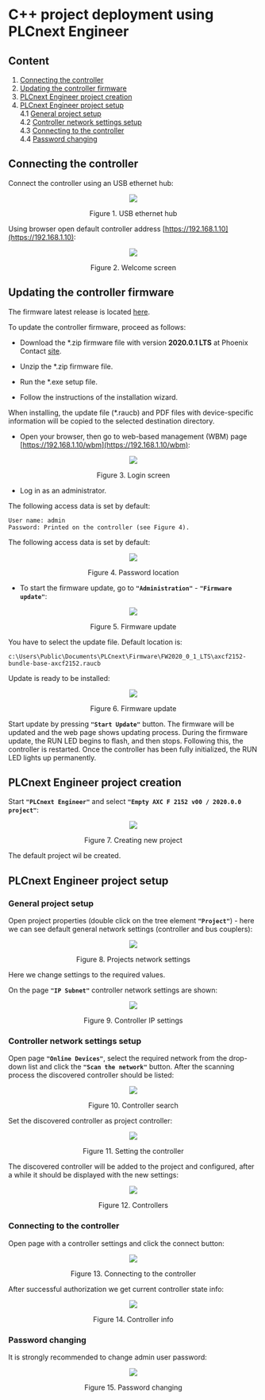 # C++ project deployment using **PLCnext Engineer** #

## Content ##
1. [Connecting the controller](#Connecting-the-controller)  
2. [Updating the controller firmware](#Updating-the-controller-firmware)  
3. [PLCnext Engineer project creation](#PLCnext-Engineer-project-creation)  
4. [PLCnext Engineer project setup](#PLCnext-Engineer-project-setup)  
4.1 [General project setup](#General-project-setup)  
4.2 [Controller network settings setup](#Controller-network-settings-setup)  
4.3 [Connecting to the controller](#Connecting-to-the-controller)  
4.4 [Password changing](#Password-changing)  


## Connecting the controller ##
Connect the controller using an USB ethernet hub:

<p align="center"> <img src="images/usb_ethernet_hub.png"> </p>
<p align="center"> Figure 1. USB ethernet hub</p>

Using browser open default controller address [https://192.168.1.10](https://192.168.1.10):

<p align="center"> <img src="images/welcome_screen.png"> </p>
<p align="center"> Figure 2. Welcome screen</p>

## Updating the controller firmware ##

The firmware latest release is located [here](https://www.phoenixcontact.com/online/portal/us/pxc/product_detail_page/!ut/p/z1/3Vdbk5owFP4r7oOPMReudqYPinbVVdet2BVeGAiBTQuEBXQvv75hddtdp9WHHWdamMyQhHO-c85HvhCgC9fQzfwtj_2Ki8xP5Nhxdc_u28Phguj4-kbro_FAs4ZT9SsezQn8Bl3oVn4AHVz3Eh4UfvEEnU3Jsnoi5yF0iIpUohv1WEQLy7qCzgIQDLAK0ItbxauEQccSWVWIJGFFC7R6a6v1pUWwRuTgFeH2aD49CXY83Z0_-svVQ6f8HelveCa5skaXKp6ZwylBN7OZbfcn6mBqE7j8Iwu_CSoYZXzLColUs1OIcEOrAat8npTjiqXj93Qd0peHUSpCtvcWJa_f0zssObbZY7Wfo_THIdcSIvGzeOPHNcyJgnDTClIaVpCCmlZQ0zSkNE1DStM0NGmahiZN09CkcUuuaZtCX_3vCpITm4JDJ3-kQFDAZQrhSzafZOjPr5En0OVB2nmgaQd1pGlnH8zb2Xp5DXbbh44e343GsTxhukcPkT28NzhyCF2yzFstvcXaWi1P8N5V4e2Wswe4ykSRyhP7cld8TR7WWeRjwgALCQKqgTHwUVcFpsaCAFE_MuW3aYRORdA_GOEEvHZW-MV54bXzkqMZZ4WffjT7ydGlPlXr_0f-_f7e7UGXyp-7Wp3remdoowcWtFHqc9ndK6pso4SX1YuiZD9PaCbtvYrRu0wkIn7yqEhzkbGsKr38l7DbKDKMCLEAAeIbMlVEFWDqRhcYYURUDTGihwHM09RU6gZW62ebBc9vmomU_cNd8-Zzbfu2_YMOc-B2x-DSCszZUNHi1Du4lb2Li58JGvCS/?uri=pxc-iframe-integration:firmwaredownload&prodid=2404267).

To update the controller firmware, proceed as follows:

- Download the *.zip firmware file with version **2020.0.1 LTS** at Phoenix Contact [site](https://select.phoenixcontact.com/phoenix/dwl/dwl13a.jsp?fct=dwl&asid=7449344&name=AXC_F_2152_FW2020_0_1_LTS.zip&prodid=2404267&lang=en&hwv=&debug=0).

- Unzip the *.zip firmware file.

- Run the *.exe setup file.

- Follow the instructions of the installation wizard.

When installing, the update file (*.raucb) and PDF files with device-specific information will be copied to the selected destination directory.

- Open your browser, then go to web-based management (WBM) page [https://192.168.1.10/wbm](https://192.168.1.10/wbm):

<p align="center"> <img src="images/login_screen.png"> </p>
<p align="center"> Figure 3. Login screen</p>

- Log in as an administrator.

The following access data is set by default:
```
User name: admin
Password: Printed on the controller (see Figure 4).
```
The following access data is set by default:

<p align="center"> <img src="images/password_placement.png"> </p>
<p align="center"> Figure 4. Password location </p>

- To start the firmware update, go to **`"Administration"`** - **`"Firmware update"`**:

<p align="center"> <img src="images/firmware_update_screen.png"> </p>
<p align="center"> Figure 5. Firmware update</p>

You have to select the update file. Default location is:
```
c:\Users\Public\Documents\PLCnext\Firmware\FW2020_0_1_LTS\axcf2152-bundle-base-axcf2152.raucb
```
Update is ready to be installed:

<p align="center"> <img src="images/ready_update_screen.png"> </p>
<p align="center"> Figure 6. Firmware update</p>

Start update by pressing **`"Start Update"`** button. The firmware will be updated and the web page shows updating process. During the firmware update, the RUN LED begins to flash, and then stops.
Following this, the controller is restarted. Once the controller has been fully initialized, the RUN LED lights up permanently.

## PLCnext Engineer project creation ##

Start **`"PLCnext Engineer"`** and select **`"Empty AXC F 2152 v00 / 2020.0.0 project"`**:

<p align="center"> <img src="images/new_project_PLCnextEng.png"> </p>
<p align="center"> Figure 7. Creating new project</p>

The default project wil be created.

## PLCnext Engineer project setup ##

### General project setup ###

Open project properties (double click on the tree element **`"Project"`**) - here we can see default general network settings (controller and bus couplers):

<p align="center"> <img src="images/project_settings.png"> </p>
<p align="center"> Figure 8. Projects network settings</p>

Here we change settings to the required values.

On the page **`"IP Subnet"`** controller network settings are shown:

<p align="center"> <img src="images/IP_settings.png"> </p>
<p align="center"> Figure 9. Controller IP settings</p>

### Controller network settings setup ###

Open page **`"Online Devices"`**, select the required network from the drop-down list and click the **`"Scan the network"`** button. After the scanning process the discovered controller should be listed:

<p align="center"> <img src="images/online_scan.png"> </p>
<p align="center"> Figure 10. Controller search</p>

Set the discovered controller as project controller:

<p align="center"> <img src="images/name_selecting.png"> </p>
<p align="center"> Figure 11. Setting the controller</p>

The discovered controller will be added to the project and configured, after a while it should be displayed with the new settings:

<p align="center"> <img src="images/settings_ok.png"> </p>
<p align="center"> Figure 12. Controllers</p>

### Connecting to the controller ###

Open page with a controller settings and click the connect button:

<p align="center"> <img src="images/PLC_connecting_button.png"> </p>
<p align="center"> Figure 13. Connecting to the controller</p>

After successful authorization we get current controller state info:

<p align="center"> <img src="images/controller_info.png"> </p>
<p align="center"> Figure 14. Controller info</p>

### Password changing ###

It is strongly recommended to change admin user password:

<p align="center"> <img src="images/change_pass.png"> </p>
<p align="center"> Figure 15. Password changing</p>
